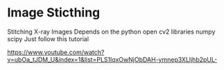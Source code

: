 # Image Sticthing
Stitching X-ray Images
Depends on the python open  cv2 libraries
                            numpy
                            scipy
  Just follow this tutorial
  
  https://www.youtube.com/watch?v=ubOa_tJDM_U&index=1&list=PLS1lqxOwNjObDAH-ymnep3XLljhb2pUL-
